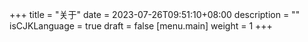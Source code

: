 +++
title = "关于"
date = 2023-07-26T09:51:10+08:00
description = ""
isCJKLanguage = true
draft = false
[menu.main]
    weight = 1
+++